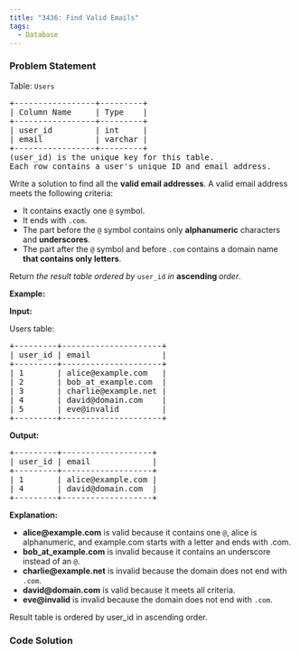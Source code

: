 ```yaml
---
title: "3436: Find Valid Emails"
tags:
  - Database
---
```

### Problem Statement

<p>Table: <code>Users</code></p>

<pre>
+-----------------+---------+
| Column Name     | Type    |
+-----------------+---------+
| user_id         | int     |
| email           | varchar |
+-----------------+---------+
(user_id) is the unique key for this table.
Each row contains a user&#39;s unique ID and email address.
</pre>

<p>Write a solution to find all the <strong>valid email addresses</strong>. A valid email address meets the following criteria:</p>

<ul>
	<li>It contains exactly one <code>@</code> symbol.</li>
	<li>It ends with <code>.com</code>.</li>
	<li>The part before the <code>@</code> symbol contains only <strong>alphanumeric</strong> characters and <strong>underscores</strong>.</li>
	<li>The part after the <code>@</code> symbol and before <code>.com</code> contains a domain name <strong>that contains only letters</strong>.</li>
</ul>

<p>Return<em> the result table ordered by</em> <code>user_id</code> <em>in</em> <strong>ascending </strong><em>order</em>.</p>


<p><strong class="example">Example:</strong></p>

<div class="example-block">
<p><strong>Input:</strong></p>

<p>Users table:</p>

<pre class="example-io">
+---------+---------------------+
| user_id | email               |
+---------+---------------------+
| 1       | alice@example.com   |
| 2       | bob_at_example.com  |
| 3       | charlie@example.net |
| 4       | david@domain.com    |
| 5       | eve@invalid         |
+---------+---------------------+
</pre>

<p><strong>Output:</strong></p>

<pre class="example-io">
+---------+-------------------+
| user_id | email             |
+---------+-------------------+
| 1       | alice@example.com |
| 4       | david@domain.com  |
+---------+-------------------+
</pre>

<p><strong>Explanation:</strong></p>

<ul>
	<li><strong>alice@example.com</strong> is valid because it contains one <code>@</code>, alice is alphanumeric, and example.com starts with a letter and ends with .com.</li>
	<li><strong>bob_at_example.com</strong> is invalid because it contains an underscore instead of an <code>@</code>.</li>
	<li><strong>charlie@example.net</strong> is invalid because the domain does not end with <code>.com</code>.</li>
	<li><strong>david@domain.com</strong> is valid because it meets all criteria.</li>
	<li><strong>eve@invalid</strong> is invalid because the domain does not end with <code>.com</code>.</li>
</ul>

<p>Result table is ordered by user_id in ascending order.</p>
</div>


### Code Solution

```python

```
